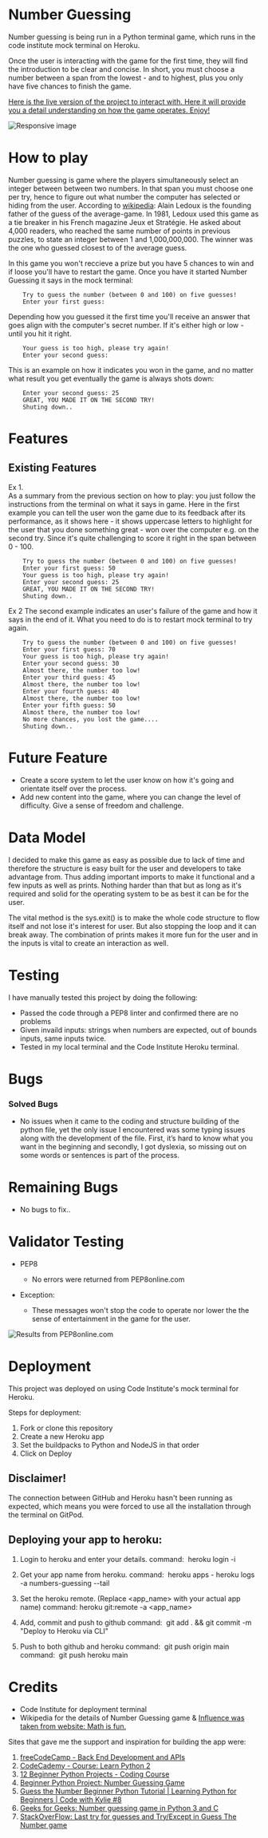 # Number Guessing 
Number guessing is being run in a Python terminal game, which runs in the code institute mock terminal on Heroku.

Once the user is interacting with the game for the first time, they will find the introduction to be clear and concise. In short, you must choose a number between a span from the lowest - and to highest, plus you only have five chances to finish the game. 

[Here is the live version of the project to interact with. Here it will provide you a detail understanding on how the game operates. Enjoy!](https://numbers-guessing.herokuapp.com/)

![Responsive image](/assets/images/Number-guessing-image1.png)

# How to play

Number guessing is game where the players simultaneously select an integer between between two numbers. In that span you must choose one per try, hence to figure out what number the computer has selected or hiding from the user. According to [wikipedia](https://en.wikipedia.org/wiki/Guess_2/3_of_the_average): Alain Ledoux is the founding father of the guess 
of the average-game. In 1981, Ledoux used this game as a tie breaker in his French magazine Jeux et Stratégie. He asked about 4,000 readers, who reached the same number of points in previous puzzles, to state an integer between 1 and 1,000,000,000. The winner was the one who guessed closest to of the average guess.

In this game you won't reccieve a prize but you have 5 chances to win and if loose you'll have to restart the game. Once you have it started Number Guessing it says in the mock terminal:

        Try to guess the number (between 0 and 100) on five guesses!
        Enter your first guess:

Depending how you guessed it the first time you'll receive an answer that goes align with the computer's secret number. If it's either high or low - until you hit it right. 

        Your guess is too high, please try again!
        Enter your second guess: 

This is an example on how it indicates you won in the game, and no matter what result you get eventually the game is always shots down:

        Enter your second guess: 25
        GREAT, YOU MADE IT ON THE SECOND TRY!
        Shuting down..



# Features

## Existing Features

Ex 1.   
As a summary from the previous section on how to play: you just follow the instructions from the terminal on what it says in game. Here in the first example you can tell the user won the game due to its feedback after its performance, as it shows here - it shows uppercase letters to highlight for the user that you done something great - won over the computer e.g. on the second try. Since it's quite challenging to score it right in the span between  0 - 100. 

        Try to guess the number (between 0 and 100) on five guesses!
        Enter your first guess: 50
        Your guess is too high, please try again!
        Enter your second guess: 25
        GREAT, YOU MADE IT ON THE SECOND TRY!
        Shuting down..

Ex 2
The second example indicates an user's failure of the game and how it says in the end of it. What you need to do is to restart mock terminal to try again. 

        Try to guess the number (between 0 and 100) on five guesses!
        Enter your first guess: 70
        Your guess is too high, please try again!
        Enter your second guess: 30
        Almost there, the number too low!
        Enter your third guess: 45
        Almost there, the number too low!
        Enter your fourth guess: 40
        Almost there, the number too low!
        Enter your fifth guess: 50
        Almost there, the number too low!
        No more chances, you lost the game....
        Shuting down..

# Future Feature

* Create a score system to let the user know on how it's going and orientate itself over the process. 
* Add new content into the game, where you can change the level of difficulty. Give a sense of freedom and challenge.

# Data Model

I decided to make this game as easy as possible due to lack of time and therefore the structure is easy built for the user and developers to take advantage from. Thus adding important imports to make it functional and a few inputs as well as prints. Nothing harder than that but as long as it's required and solid for the operating system to be as best it can be for the user. 

The vital method is the sys.exit() is to make the whole code structure to flow itself and not lose it's interest for user. But also stopping the loop and it can break away. The combination of prints makes it more fun for the user and in the inputs is vital to create an interaction as well. 


# Testing 

I have manually tested this project by doing the following:
* Passed the code through a PEP8 linter and confirmed there are no problems
* Given invaild inputs: strings when numbers are expected, out of bounds inputs, same inputs twice.   
* Tested in my local terminal and the Code Institute Heroku terminal. 


# Bugs 

### Solved Bugs

* No issues when it came to the coding and structure building of the python file, yet the only issue I encountered was some typing issues along with the development of the file. First, it’s hard to know what you want in the beginning and secondly, I got dyslexia, so missing out on some words or sentences is part of the process.  

# Remaining Bugs

 * No bugs to fix..       



# Validator Testing 


* PEP8

    * No errors were returned from PEP8online.com


* Exception:

    *  These messages won't stop the code to operate nor lower the the sense of entertainment in the game for the user.

![Results from PEP8online.com](/assets/images/PEP8.png)

# Deployment

This project was deployed on using Code Institute's mock terminal for Heroku.

Steps for deployment:

1. Fork or clone this repository
2. Create a new Heroku app
3. Set the buildpacks to Python and NodeJS in that order
4. Click on Deploy


## Disclaimer!

The connection between GitHub and Heroku hasn't been running as expected, which means you were forced to use all the 
installation through the terminal on GitPod. 


## Deploying your app to heroku:

1. Login to heroku and enter your details.
command:    heroku login -i

2. Get your app name from heroku.
command:    heroku apps - heroku logs -a numbers-guessing --tail

3. Set the heroku remote. (Replace <app_name> with your actual app name)
command:    heroku git:remote -a <app_name>

4. Add, commit and push to github
    command:    git add . && git commit -m "Deploy to Heroku via CLI"

5. Push to both github and heroku
command:    git push origin main
command:    git push heroku main



# Credits 

- Code Institute for deployment terminal
- Wikipedia for the details of Number Guessing game & [Influence was taken from website: Math is fun.](https://www.mathsisfun.com/games/guess_number.html)

Sites that gave me the support and inspiration for building the app were: 
1. [freeCodeCamp - Back End Development and APIs](https://www.freecodecamp.org/learn/)
2. [CodeCademy - Course: Learn Python 2](https://www.codecademy.com/)
3. [12 Beginner Python Projects - Coding Course](https://www.youtube.com/watch?v=8ext9G7xspg)
4. [Beginner Python Project: Number Guessing Game](https://www.youtube.com/watch?v=tKjL670MARY)
5. [Guess the Number Beginner Python Tutorial | Learning Python for Beginners | Code with Kylie #8](https://www.youtube.com/watch?v=ZsRMQHbx6Xc)
6. [Geeks for Geeks: Number guessing game in Python 3 and C](https://www.geeksforgeeks.org/number-guessing-game-in-python/)
7. [StackOverFlow: Last try for guesses and Try/Except in Guess The Number game](https://stackoverflow.com/questions/67330299/last-try-for-guesses-and-try-except-in-guess-the-number-game)

